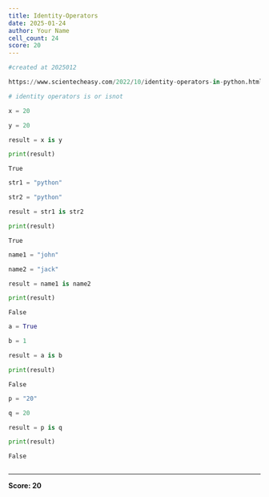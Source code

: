 ```yaml
---
title: Identity-Operators
date: 2025-01-24
author: Your Name
cell_count: 24
score: 20
---
```


```python
#created at 2025012
```


```python
https://www.scientecheasy.com/2022/10/identity-operators-in-python.html/
```


```python
# identity operators is or isnot
```


```python
x = 20
```


```python
y = 20
```


```python
result = x is y
```


```python
print(result)
```

    True



```python
str1 = "python"
```


```python
str2 = "python"
```


```python
result = str1 is str2
```


```python
print(result)
```

    True



```python
name1 = "john"
```


```python
name2 = "jack"
```


```python
result = name1 is name2
```


```python
print(result)
```

    False



```python
a = True
```


```python
b = 1
```


```python
result = a is b
```


```python
print(result)
```

    False



```python
p = "20"
```


```python
q = 20
```


```python
result = p is q
```


```python
print(result)
```

    False



```python

```


---
**Score: 20**